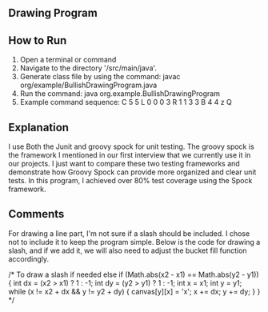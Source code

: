## Drawing Program

## How to Run
1. Open a terminal or command
2. Navigate to the directory '/src/main/java'. 
3. Generate class file by using the command: javac org/example/BullishDrawingProgram.java
4. Run the command: java org.example.BullishDrawingProgram
5. Example command sequence: 
   C 5 5
   L 0 0 0 3
   R 1 1 3 3
   B 4 4 z
   Q


## Explanation
I use Both the Junit and groovy spock for unit testing. The groovy spock is the framework I mentioned in our first interview that we currently use it in our projects.
I just want to compare these two testing frameworks and demonstrate how Groovy Spock can provide more organized and clear unit tests.
In this program, I achieved over 80% test coverage using the Spock framework.

## Comments
For drawing a line part, I'm not sure if a slash should be included. I chose not to include it to keep the program simple.
Below is the code for drawing a slash, and if we add it, we will also need to adjust the bucket fill function accordingly.

/* To draw a slash if needed
else if (Math.abs(x2 - x1) == Math.abs(y2 - y1)) {
   int dx = (x2 > x1) ? 1 : -1;
   int dy = (y2 > y1) ? 1 : -1;
   int x = x1;
   int y = y1;
   while (x != x2 + dx && y != y2 + dy) {
       canvas[y][x] = 'x';
       x += dx;
       y += dy;
   }
}
*/